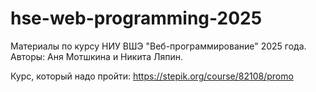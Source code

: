 # hse-web-programming-2025
Материалы по курсу НИУ ВШЭ "Веб-программирование" 2025 года. Авторы: Аня Мотшкина и Никита Ляпин.

Курс, который надо пройти: https://stepik.org/course/82108/promo
